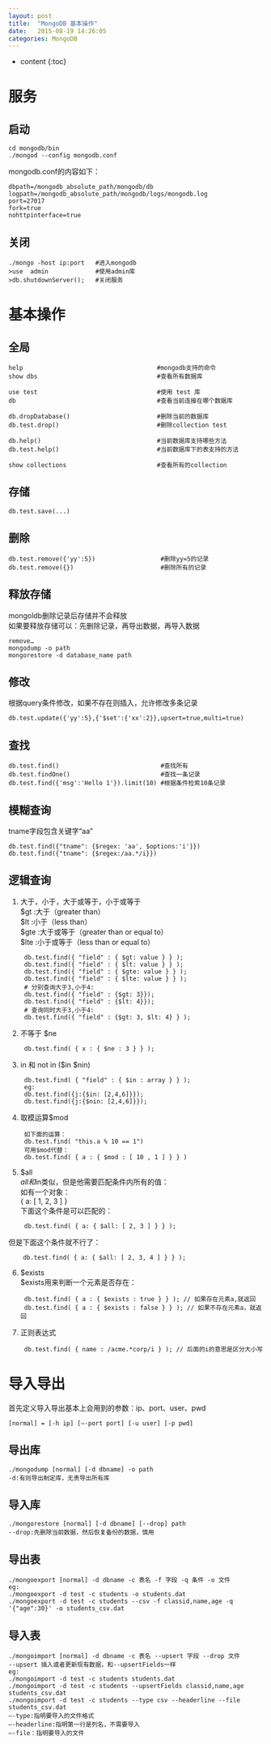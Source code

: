 ```yaml
---
layout: post
title:  "MongoDB 基本操作"
date:   2015-08-19 14:26:05
categories: MongoDB
---
```


* content
{:toc}

# 服务

## 启动

	cd mongodb/bin
	./mongod --config mongodb.conf

mongodb.conf的内容如下：

	dbpath=/mongodb_absolute_path/mongodb/db
	logpath=/mongodb_absolute_path/mongodb/logs/mongodb.log
	port=27017
	fork=true
	nohttpinterface=true	

## 关闭

	./mongo -host ip:port  	#进入mongodb
	>use  admin 			#使用admin库
	>db.shutdownServer(); 	#关闭服务

# 基本操作

## 全局

	help                                     #mongodb支持的命令
	show dbs                                 #查看所有数据库
	
	use test                                 #使用 test 库
	db                                       #查看当前连接在哪个数据库
	
	db.dropDatabase()                        #删除当前的数据库
	db.test.drop()                           #删除collection test
	
	db.help()                                #当前数据库支持哪些方法
	db.test.help()                           #当前数据库下的表支持的方法
	
	show collections                         #查看所有的collection

## 存储

	db.test.save(...)

## 删除

	db.test.remove({'yy':5})                  #删除yy=5的记录 
	db.test.remove({})                        #删除所有的记录

## 释放存储

mongoldb删除记录后存储并不会释放  
如果要释放存储可以：先删除记录，再导出数据，再导入数据

	remove…
	mongodump -o path
	mongorestore -d database_name path

## 修改

根据query条件修改，如果不存在则插入，允许修改多条记录

	db.test.update({'yy':5},{'$set':{'xx':2}},upsert=true,multi=true)

## 查找

	db.test.find()                            #查找所有
	db.test.findOne()                         #查找一条记录
	db.test.find({'msg':'Hello 1'}).limit(10) #根据条件检索10条记录

## 模糊查询

tname字段包含关键字“aa”

	db.test.find({"tname": {$regex: 'aa', $options:'i'}}) 
	db.test.find({"tname": {$regex:/aa.*/i}}) 

## 逻辑查询

1. 大于，小于，大于或等于，小于或等于  
$gt		:大于（greater than）  
$lt		:小于（less than）  
$gte	:大于或等于（greater than or equal to）  
$lte	:小于或等于（less than or equal to）  

		db.test.find({ "field" : { $gt: value } } );  
		db.test.find({ "field" : { $lt: value } } );  
		db.test.find({ "field" : { $gte: value } } );  
		db.test.find({ "field" : { $lte: value } } );  
		# 分别查询大于3,小于4:
		db.test.find({ "field" : {$gt: 3}});  
		db.test.find({ "field" : {$lt: 4}});  
		# 查询同时大于3,小于4:
		db.test.find({ "field" : {$gt: 3, $lt: 4} } ); 

2. 不等于 $ne

		db.test.find( { x : { $ne : 3 } } );

3. in 和 not in ($in $nin)

		db.test.find( { "field" : { $in : array } } );
		eg:
		db.test.find({j:{$in: [2,4,6]}});
		db.test.find({j:{$nin: [2,4,6]}});

4. 取模运算$mod

		如下面的运算：
		db.test.find( "this.a % 10 == 1")
		可用$mod代替：
		db.test.find( { a : { $mod : [ 10 , 1 ] } } )
5. $all  
$all和$in类似，但是他需要匹配条件内所有的值：  
如有一个对象：  
{ a: [ 1, 2, 3 ] }  
下面这个条件是可以匹配的：

		db.test.find( { a: { $all: [ 2, 3 ] } } );
但是下面这个条件就不行了：

		db.test.find( { a: { $all: [ 2, 3, 4 ] } } );

6. $exists  
$exists用来判断一个元素是否存在：

		db.test.find( { a : { $exists : true } } ); // 如果存在元素a,就返回
		db.test.find( { a : { $exists : false } } ); // 如果不存在元素a，就返回

7. 正则表达式

		db.test.find( { name : /acme.*corp/i } ); // 后面的i的意思是区分大小写

# 导入导出

首先定义导入导出基本上会用到的参数：ip、port、user、pwd

	[normal] = [-h ip] [—-port port] [-u user] [-p pwd]

## 导出库

	./mongodump [normal] [-d dbname] -o path
	-d:有则导出制定库，无责导出所有库

## 导入库

	./mongorestore [normal] [-d dbname] [--drop] path
	--drop:先删除当前数据，然后恢复备份的数据，慎用

## 导出表

	./mongoexport [normal] -d dbname -c 表名 -f 字段 -q 条件 -o 文件
	eg:
	./mongoexport -d test -c students -o students.dat
	./mongoexport -d test -c students --csv -f classid,name,age -q '{"age":30}' -o students_csv.dat

## 导入表

	./mongoimport [normal] -d dbname -c 表名 --upsert 字段 --drop 文件
	--upsert 插入或者更新现有数据，和--upsertFields一样
	eg:
	./mongoimport -d test -c students students.dat
	./mongoimport -d test -c students --upsertFields classid,name,age students_csv.dat
	./mongoimport -d test -c students --type csv --headerline --file students_csv.dat 
	—-type:指明要导入的文件格式
	—-headerline:指明第一行是列名，不需要导入
	—-file：指明要导入的文件

